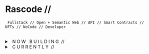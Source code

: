 
# Rascode //

<code> Fullstack // Open + Semantic Web // API // Smart Contracts // NFTs // NoCode // Developer </code>
<br /><br />

<details>
  <summary> &nbsp; N O W &nbsp; B U I L D I N G &nbsp;// </summary>
  <br/>
  <ul>
    <li>[ ] My client-facing branding + marketing consulting site (rascode.io)</li>
    <li>[ ] My developer-focused blog (rascode.dev)</li>
    <li>[ ] My personal-brand website that will serve as a roll-up for pretty much everything I am / think / write + do (justinrascoe.com)</li>
  </ul>
</details>

<details>
  <summary> &nbsp; C  U  R  R  E  N  T  L  Y &nbsp;// </summary>
  <br/>
  <p>I'm looking to collaborate with others in the Web3 space since I beleieve Web3 is the future we should learn and build together.  If that's you, feel free to shoot me a note 📧 collab@rascode.dev.</p>
  <br/>
  
</details>



<!--
**rascode/rascode** is a ✨ _special_ ✨ repository because its `README.md` (this file) appears on your GitHub profile.

Here are some ideas to get you started:

- 🔭 I’m currently working on ...
- 🌱 I’m currently learning ...
- 👯 I’m looking to collaborate on ...
- 🤔 I’m looking for help with ...
- 💬 Ask me about ...
- 📫 How to reach me: ...
- 😄 Pronouns: ...
- ⚡ Fun fact: ...
-->
